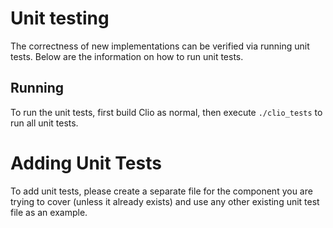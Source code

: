 # Unit testing

The correctness of new implementations can be verified via running unit tests. Below are the information on how to run unit tests.

## Running
To run the unit tests, first build Clio as normal, then execute `./clio_tests` to run all unit tests.

# Adding Unit Tests
To add unit tests, please create a separate file for the component you are trying to cover (unless it already exists) and use any other existing unit test file as an example.
